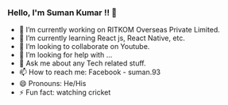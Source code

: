 ### Hello,  I'm Suman Kumar !! 👋

- 🔭 I’m currently working on RITKOM Overseas Private Limited.
- 🌱 I’m currently learning React js, React Native, etc.
- 👯 I’m looking to collaborate on Youtube.
- 🤔 I’m looking for help with ...
- 💬 Ask me about any Tech related stuff.
- 📫 How to reach me: Facebook - suman.93
- 😄 Pronouns: He/His
- ⚡ Fun fact: watching cricket

